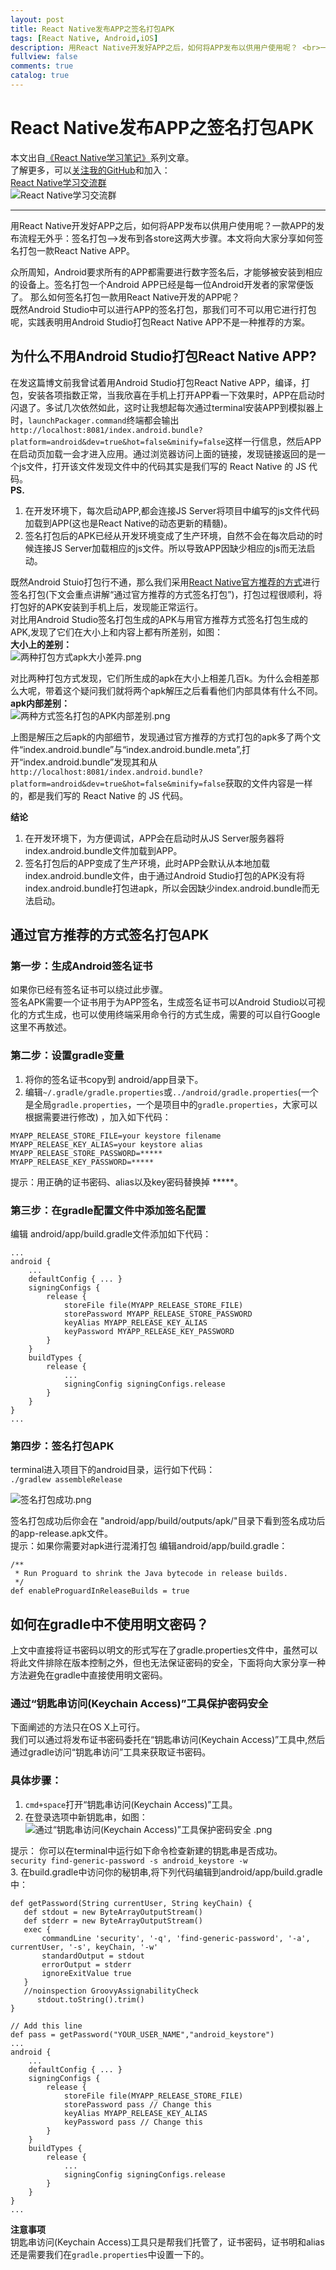 ```yaml
---
layout: post
title: React Native发布APP之签名打包APK
tags: [React Native, Android,iOS]
description: 用React Native开发好APP之后，如何将APP发布以供用户使用呢？ <br>一款APP的发布流程无外乎：签名打包—>发布到各store这两大步骤。  <br>本文将向大家分享如何签名打包一款React Native APP。  
fullview: false
comments: true
catalog: true
---
```



# React Native发布APP之签名打包APK  
本文出自[《React Native学习笔记》](https://github.com/crazycodeboy/RNStudyNotes/)系列文章。  
了解更多，可以[关注我的GitHub](https://github.com/crazycodeboy/)和加入：  
[React Native学习交流群](http://jq.qq.com/?_wv=1027&k=2IBHgLD)     
![React Native学习交流群](https://raw.githubusercontent.com/crazycodeboy/RNStudyNotes/master/React%20Native%E5%8F%91%E5%B8%83APP%E4%B9%8B%E7%AD%BE%E5%90%8D%E6%89%93%E5%8C%85APK/images/react%20native%20%E5%AD%A6%E4%B9%A0%E4%BA%A4%E6%B5%81%E7%BE%A4_qrcode_share.png)

-------


用React Native开发好APP之后，如何将APP发布以供用户使用呢？一款APP的发布流程无外乎：签名打包—>发布到各store这两大步骤。本文将向大家分享如何签名打包一款React Native APP。   


众所周知，Android要求所有的APP都需要进行数字签名后，才能够被安装到相应的设备上。签名打包一个Android APP已经是每一位Android开发者的家常便饭了。
那么如何签名打包一款用React Native开发的APP呢？  
既然Android Studio中可以进行APP的签名打包，那我们可不可以用它进行打包呢，实践表明用Android Studio打包React Native APP不是一种推荐的方案。

## 为什么不用Android Studio打包React Native APP?
在发这篇博文前我曾试着用Android Studio打包React Native APP，编译，打包，安装各项指数正常，当我欣喜在手机上打开APP看一下效果时，APP在启动时闪退了。多试几次依然如此，这时让我想起每次通过terminal安装APP到模拟器上时，`launchPackager.command`终端都会输出`http://localhost:8081/index.android.bundle?platform=android&dev=true&hot=false&minify=false`这样一行信息，然后APP在启动页加载一会才进入应用。通过浏览器访问上面的链接，发现链接返回的是一个js文件，打开该文件发现文件中的代码其实是我们写的 React Native 的 JS 代码。    
**PS.**   
1. 在开发环境下，每次启动APP,都会连接JS Server将项目中编写的js文件代码加载到APP(这也是React Native的动态更新的精髓)。   
2. 签名打包后的APK已经从开发环境变成了生产环境，自然不会在每次启动的时候连接JS Server加载相应的js文件。所以导致APP因缺少相应的js而无法启动。   

既然Android Stuio打包行不通，那么我们采用[React Native官方推荐的方式](http://facebook.github.io/react-native/docs/signed-apk-android.html)进行签名打包(下文会重点讲解“通过官方推荐的方式签名打包”)，打包过程很顺利，将打包好的APK安装到手机上后，发现能正常运行。   
对比用Android Studio签名打包生成的APK与用官方推荐方式签名打包生成的APK,发现了它们在大小上和内容上都有所差别，如图：  
**大小上的差别：**   
![两种打包方式apk大小差异.png](https://raw.githubusercontent.com/crazycodeboy/RNStudyNotes/master/React%20Native%E5%8F%91%E5%B8%83APP%E4%B9%8B%E7%AD%BE%E5%90%8D%E6%89%93%E5%8C%85APK/images/%E4%B8%A4%E7%A7%8D%E6%89%93%E5%8C%85%E6%96%B9%E5%BC%8Fapk%E5%A4%A7%E5%B0%8F%E5%B7%AE%E5%BC%82.png)

对比两种打包方式发现，它们所生成的apk在大小上相差几百k。为什么会相差那么大呢，带着这个疑问我们就将两个apk解压之后看看他们内部具体有什么不同。   
**apk内部差别：**    
![两种方式签名打包的APK内部差别.png](https://raw.githubusercontent.com/crazycodeboy/RNStudyNotes/master/React%20Native%E5%8F%91%E5%B8%83APP%E4%B9%8B%E7%AD%BE%E5%90%8D%E6%89%93%E5%8C%85APK/images/%E4%B8%A4%E7%A7%8D%E6%96%B9%E5%BC%8F%E7%AD%BE%E5%90%8D%E6%89%93%E5%8C%85%E7%9A%84APK%E5%86%85%E9%83%A8%E5%B7%AE%E5%88%AB.png)

上图是解压之后apk的内部细节，发现通过官方推荐的方式打包的apk多了两个文件“index.android.bundle”与“index.android.bundle.meta”,打开“index.android.bundle”发现其和从`http://localhost:8081/index.android.bundle?platform=android&dev=true&hot=false&minify=false`获取的文件内容是一样的，都是我们写的 React Native 的 JS 代码。  

**结论**   
1. 在开发环境下，为方便调试，APP会在启动时从JS Server服务器将index.android.bundle文件加载到APP。  
2. 签名打包后的APP变成了生产环境，此时APP会默认从本地加载 index.android.bundle文件，由于通过Android Studio打包的APK没有将index.android.bundle打包进apk，所以会因缺少index.android.bundle而无法启动。     

## 通过官方推荐的方式签名打包APK

### 第一步：生成Android签名证书  
如果你已经有签名证书可以绕过此步骤。  
签名APK需要一个证书用于为APP签名，生成签名证书可以Android Studio以可视化的方式生成，也可以使用终端采用命令行的方式生成，需要的可以自行Google这里不再敖述。  

### 第二步：设置gradle变量   
1. 将你的签名证书copy到 android/app目录下。
2. 编辑`~/.gradle/gradle.properties`或`../android/gradle.properties`(一个是全局`gradle.properties`，一个是项目中的`gradle.properties`，大家可以根据需要进行修改) ，加入如下代码：     

```
MYAPP_RELEASE_STORE_FILE=your keystore filename  
MYAPP_RELEASE_KEY_ALIAS=your keystore alias  
MYAPP_RELEASE_STORE_PASSWORD=*****    
MYAPP_RELEASE_KEY_PASSWORD=*****  
```  
提示：用正确的证书密码、alias以及key密码替换掉 *****。

### 第三步：在gradle配置文件中添加签名配置   
编辑 android/app/build.gradle文件添加如下代码：  

```   
...  
android {  
    ...  
    defaultConfig { ... }  
    signingConfigs {  
        release {  
            storeFile file(MYAPP_RELEASE_STORE_FILE)  
            storePassword MYAPP_RELEASE_STORE_PASSWORD  
            keyAlias MYAPP_RELEASE_KEY_ALIAS  
            keyPassword MYAPP_RELEASE_KEY_PASSWORD  
        }  
    }  
    buildTypes {  
        release {  
            ...  
            signingConfig signingConfigs.release  
        }  
    }  
}  
...  
```

### 第四步：签名打包APK  
terminal进入项目下的android目录，运行如下代码：   
`./gradlew assembleRelease`   

![签名打包成功.png](https://raw.githubusercontent.com/crazycodeboy/RNStudyNotes/master/React%20Native%E5%8F%91%E5%B8%83APP%E4%B9%8B%E7%AD%BE%E5%90%8D%E6%89%93%E5%8C%85APK/images/%E9%80%9A%E8%BF%87%E2%80%9C%E9%92%A5%E5%8C%99%E4%B8%B2%E8%AE%BF%E9%97%AE(Keychain%20Access)%E2%80%9D%E5%B7%A5%E5%85%B7%E4%BF%9D%E6%8A%A4%E5%AF%86%E7%A0%81%E5%AE%89%E5%85%A8%20%20.png)

签名打包成功后你会在 "android/app/build/outputs/apk/"目录下看到签名成功后的app-release.apk文件。  
提示：如果你需要对apk进行混淆打包 编辑android/app/build.gradle：   

```  
/**     
 * Run Proguard to shrink the Java bytecode in release builds.  
 */  
def enableProguardInReleaseBuilds = true  
```

## 如何在gradle中不使用明文密码？  
上文中直接将证书密码以明文的形式写在了gradle.properties文件中，虽然可以将此文件排除在版本控制之外，但也无法保证密码的安全，下面将向大家分享一种方法避免在gradle中直接使用明文密码。   

### 通过“钥匙串访问(Keychain Access)”工具保护密码安全  
下面阐述的方法只在OS X上可行。  
我们可以通过将发布证书密码委托在“钥匙串访问(Keychain Access)”工具中,然后通过gradle访问“钥匙串访问”工具来获取证书密码。  

### 具体步骤：  
1. `cmd+space`打开“钥匙串访问(Keychain Access)”工具。
2. 在登录选项中新钥匙串，如图：  
![通过“钥匙串访问(Keychain Access)”工具保护密码安全  .png](https://raw.githubusercontent.com/crazycodeboy/RNStudyNotes/master/React%20Native%E5%8F%91%E5%B8%83APP%E4%B9%8B%E7%AD%BE%E5%90%8D%E6%89%93%E5%8C%85APK/images/%E9%80%9A%E8%BF%87%E2%80%9C%E9%92%A5%E5%8C%99%E4%B8%B2%E8%AE%BF%E9%97%AE(Keychain%20Access)%E2%80%9D%E5%B7%A5%E5%85%B7%E4%BF%9D%E6%8A%A4%E5%AF%86%E7%A0%81%E5%AE%89%E5%85%A8%20%20.png)

提示： 你可以在terminal中运行如下命令检查新建的钥匙串是否成功。   
 `security find-generic-password -s android_keystore -w`  
3. 在build.gradle中访问你的秘钥串,将下列代码编辑到android/app/build.gradle中：   

```
def getPassword(String currentUser, String keyChain) {
   def stdout = new ByteArrayOutputStream()
   def stderr = new ByteArrayOutputStream()
   exec {
       commandLine 'security', '-q', 'find-generic-password', '-a', currentUser, '-s', keyChain, '-w'
       standardOutput = stdout
       errorOutput = stderr
       ignoreExitValue true
   }
   //noinspection GroovyAssignabilityCheck
      stdout.toString().trim()
}
```    

```
// Add this line
def pass = getPassword("YOUR_USER_NAME","android_keystore")
...
android {
    ...
    defaultConfig { ... }
    signingConfigs {
        release {
            storeFile file(MYAPP_RELEASE_STORE_FILE)
            storePassword pass // Change this
            keyAlias MYAPP_RELEASE_KEY_ALIAS
            keyPassword pass // Change this
        }
    }
    buildTypes {
        release {
            ...
            signingConfig signingConfigs.release
        }
    }
}
...
```   

**注意事项**   
钥匙串访问(Keychain Access)工具只是帮我们托管了，证书密码，证书明和alias还是需要我们在`gradle.properties`中设置一下的。
